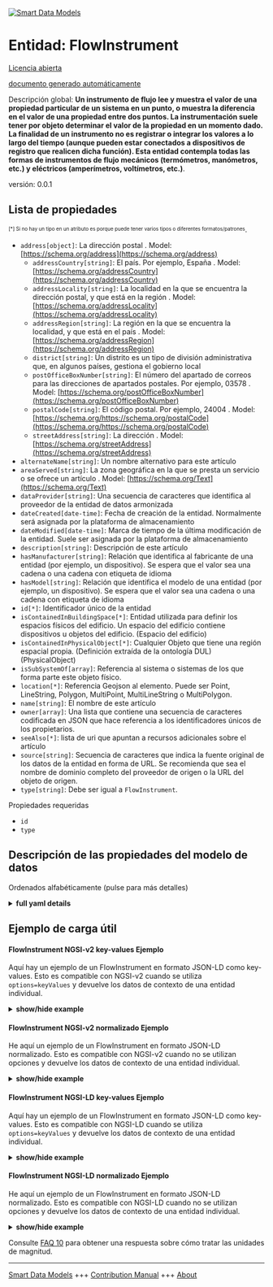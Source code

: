<!-- 10-Header -->    
[![Smart Data Models](https://smartdatamodels.org/wp-content/uploads/2022/01/SmartDataModels_logo.png "Logo")](https://smartdatamodels.org)    
Entidad: FlowInstrument    
=======================<!-- /10-Header -->    
<!-- 15-License -->    
[Licencia abierta](https://github.com/smart-data-models//dataModel.S4BLDG/blob/master/FlowInstrument/LICENSE.md)    
[documento generado automáticamente](https://docs.google.com/presentation/d/e/2PACX-1vTs-Ng5dIAwkg91oTTUdt8ua7woBXhPnwavZ0FxgR8BsAI_Ek3C5q97Nd94HS8KhP-r_quD4H0fgyt3/pub?start=false&loop=false&delayms=3000#slide=id.gb715ace035_0_60)    
<!-- /15-License -->    
<!-- 20-Description -->    
Descripción global: **Un instrumento de flujo lee y muestra el valor de una propiedad particular de un sistema en un punto, o muestra la diferencia en el valor de una propiedad entre dos puntos.  La instrumentación suele tener por objeto determinar el valor de la propiedad en un momento dado. La finalidad de un instrumento no es registrar o integrar los valores a lo largo del tiempo (aunque pueden estar conectados a dispositivos de registro que realicen dicha función). Esta entidad contempla todas las formas de instrumentos de flujo mecánicos (termómetros, manómetros, etc.) y eléctricos (amperímetros, voltímetros, etc.)**.    
versión: 0.0.1    
<!-- /20-Description -->    
<!-- 30-PropertiesList -->    
## Lista de propiedades    
<sup><sub>[*] Si no hay un tipo en un atributo es porque puede tener varios tipos o diferentes formatos/patrones</sub></sup>.    
- `address[object]`: La dirección postal  . Model: [https://schema.org/address](https://schema.org/address)	- `addressCountry[string]`: El país. Por ejemplo, España  . Model: [https://schema.org/addressCountry](https://schema.org/addressCountry)    
	- `addressLocality[string]`: La localidad en la que se encuentra la dirección postal, y que está en la región  . Model: [https://schema.org/addressLocality](https://schema.org/addressLocality)    
	- `addressRegion[string]`: La región en la que se encuentra la localidad, y que está en el país  . Model: [https://schema.org/addressRegion](https://schema.org/addressRegion)    
	- `district[string]`: Un distrito es un tipo de división administrativa que, en algunos países, gestiona el gobierno local      
	- `postOfficeBoxNumber[string]`: El número del apartado de correos para las direcciones de apartados postales. Por ejemplo, 03578  . Model: [https://schema.org/postOfficeBoxNumber](https://schema.org/postOfficeBoxNumber)    
	- `postalCode[string]`: El código postal. Por ejemplo, 24004  . Model: [https://schema.org/https://schema.org/postalCode](https://schema.org/https://schema.org/postalCode)    
	- `streetAddress[string]`: La dirección  . Model: [https://schema.org/streetAddress](https://schema.org/streetAddress)    
- `alternateName[string]`: Un nombre alternativo para este artículo  - `areaServed[string]`: La zona geográfica en la que se presta un servicio o se ofrece un artículo  . Model: [https://schema.org/Text](https://schema.org/Text)- `dataProvider[string]`: Una secuencia de caracteres que identifica al proveedor de la entidad de datos armonizada  - `dateCreated[date-time]`: Fecha de creación de la entidad. Normalmente será asignada por la plataforma de almacenamiento  - `dateModified[date-time]`: Marca de tiempo de la última modificación de la entidad. Suele ser asignada por la plataforma de almacenamiento  - `description[string]`: Descripción de este artículo  - `hasManufacturer[string]`: Relación que identifica al fabricante de una entidad (por ejemplo, un dispositivo). Se espera que el valor sea una cadena o una cadena con etiqueta de idioma  - `hasModel[string]`: Relación que identifica el modelo de una entidad (por ejemplo, un dispositivo). Se espera que el valor sea una cadena o una cadena con etiqueta de idioma  - `id[*]`: Identificador único de la entidad  - `isContainedInBuildingSpace[*]`: Entidad utilizada para definir los espacios físicos del edificio. Un espacio del edificio contiene dispositivos u objetos del edificio. (Espacio del edificio)  - `isContainedInPhysicalObject[*]`: Cualquier Objeto que tiene una región espacial propia.  (Definición extraída de la ontología DUL) (PhysicalObject)  - `isSubSystemOf[array]`: Referencia al sistema o sistemas de los que forma parte este objeto físico.  - `location[*]`: Referencia Geojson al elemento. Puede ser Point, LineString, Polygon, MultiPoint, MultiLineString o MultiPolygon.  - `name[string]`: El nombre de este artículo  - `owner[array]`: Una lista que contiene una secuencia de caracteres codificada en JSON que hace referencia a los identificadores únicos de los propietarios.  - `seeAlso[*]`: lista de uri que apuntan a recursos adicionales sobre el artículo  - `source[string]`: Secuencia de caracteres que indica la fuente original de los datos de la entidad en forma de URL. Se recomienda que sea el nombre de dominio completo del proveedor de origen o la URL del objeto de origen.  - `type[string]`: Debe ser igual a `FlowInstrument`.  <!-- /30-PropertiesList -->    
<!-- 35-RequiredProperties -->    
Propiedades requeridas    
- `id`  - `type`  <!-- /35-RequiredProperties -->    
<!-- 40-RequiredProperties -->    
<!-- /40-RequiredProperties -->    
<!-- 50-DataModelHeader -->    
## Descripción de las propiedades del modelo de datos    
Ordenados alfabéticamente (pulse para más detalles)    
<!-- /50-DataModelHeader -->    
<!-- 60-ModelYaml -->    
<details><summary><strong>full yaml details</strong></summary>      
```yaml    
FlowInstrument:      
  description: 'A flow instrument reads and displays the value of a particular property of a system at a point, or displays the difference in the value of a property between two points.  Instrumentation is typically for the purpose of determining the value of the property at a point in time. It is not the purpose of an instrument to record or integrate the values over time (although they may be connected to recording devices that do perform such a function). This entity provides for all forms of mechanical flow instrument (thermometers, pressure gauges etc.) and electrical flow instruments (ammeters, voltmeters etc.)'      
  properties:      
    address:      
      description: The mailing address      
      properties:      
        addressCountry:      
          description: 'The country. For example, Spain'      
          type: string      
          x-ngsi:      
            model: https://schema.org/addressCountry      
            type: Property      
        addressLocality:      
          description: 'The locality in which the street address is, and which is in the region'      
          type: string      
          x-ngsi:      
            model: https://schema.org/addressLocality      
            type: Property      
        addressRegion:      
          description: 'The region in which the locality is, and which is in the country'      
          type: string      
          x-ngsi:      
            model: https://schema.org/addressRegion      
            type: Property      
        district:      
          description: 'A district is a type of administrative division that, in some countries, is managed by the local government'      
          type: string      
          x-ngsi:      
            type: Property      
        postOfficeBoxNumber:      
          description: 'The post office box number for PO box addresses. For example, 03578'      
          type: string      
          x-ngsi:      
            model: https://schema.org/postOfficeBoxNumber      
            type: Property      
        postalCode:      
          description: 'The postal code. For example, 24004'      
          type: string      
          x-ngsi:      
            model: https://schema.org/https://schema.org/postalCode      
            type: Property      
        streetAddress:      
          description: The street address      
          type: string      
          x-ngsi:      
            model: https://schema.org/streetAddress      
            type: Property      
        streetNr:      
          description: Number identifying a specific property on a public street      
          type: string      
          x-ngsi:      
            type: Property      
      type: object      
      x-ngsi:      
        model: https://schema.org/address      
        type: Property      
    alternateName:      
      description: An alternative name for this item      
      type: string      
      x-ngsi:      
        type: Property      
    areaServed:      
      description: The geographic area where a service or offered item is provided      
      type: string      
      x-ngsi:      
        model: https://schema.org/Text      
        type: Property      
    dataProvider:      
      description: A sequence of characters identifying the provider of the harmonised data entity      
      type: string      
      x-ngsi:      
        type: Property      
    dateCreated:      
      description: Entity creation timestamp. This will usually be allocated by the storage platform      
      format: date-time      
      type: string      
      x-ngsi:      
        type: Property      
    dateModified:      
      description: Timestamp of the last modification of the entity. This will usually be allocated by the storage platform      
      format: date-time      
      type: string      
      x-ngsi:      
        type: Property      
    description:      
      description: A description of this item      
      type: string      
      x-ngsi:      
        type: Property      
    hasManufacturer:      
      description: 'A relationship identifying the manufacturer of an entity (e.g., device). The value is expected to be a string or a string with language tag'      
      type: string      
      x-ngsi:      
        type: Property      
    hasModel:      
      description: 'A relationship identifying the model of an entity (e.g., device). The value is expected to be a string or a string with language tag'      
      type: string      
      x-ngsi:      
        type: Property      
    id:      
      anyOf:      
        - description: Identifier format of any NGSI entity      
          maxLength: 256      
          minLength: 1      
          pattern: ^[\w\-\.\{\}\$\+\*\[\]`|~^@!,:\\]+$      
          type: string      
          x-ngsi:      
            type: Property      
        - description: Identifier format of any NGSI entity      
          format: uri      
          type: string      
          x-ngsi:      
            type: Property      
      description: Unique identifier of the entity      
      x-ngsi:      
        type: Property      
    isContainedInBuildingSpace:      
      anyOf:      
        - description: Identifier format of any NGSI entity      
          maxLength: 256      
          minLength: 1      
          pattern: ^[\w\-\.\{\}\$\+\*\[\]`|~^@!,:\\]+$      
          type: string      
          x-ngsi:      
            type: Property      
        - description: Identifier format of any NGSI entity      
          format: uri      
          type: string      
          x-ngsi:      
            type: Property      
      description: An entity used to define the physical spaces of the building. A building space contains devices or building objects. (BuildingSpace)      
      x-ngsi:      
        type: Property      
    isContainedInPhysicalObject:      
      anyOf:      
        - description: Identifier format of any NGSI entity      
          maxLength: 256      
          minLength: 1      
          pattern: ^[\w\-\.\{\}\$\+\*\[\]`|~^@!,:\\]+$      
          type: string      
          x-ngsi:      
            type: Property      
        - description: Identifier format of any NGSI entity      
          format: uri      
          type: string      
          x-ngsi:      
            type: Property      
      description: Any Object that has a proper space region.  (Definition extracted from DUL ontology) (PhysicalObject)      
      x-ngsi:      
        type: Property      
    isSubSystemOf:      
      description: A reference to a system(s) that this Physical Object is part of      
      items:      
        anyOf:      
          - description: Identifier format of any NGSI entity      
            maxLength: 256      
            minLength: 1      
            pattern: ^[\w\-\.\{\}\$\+\*\[\]`|~^@!,:\\]+$      
            type: string      
            x-ngsi:      
              type: Property      
          - description: Identifier format of any NGSI entity      
            format: uri      
            type: string      
            x-ngsi:      
              type: Property      
        description: Unique identifier of the entity      
        x-ngsi:      
          type: Property      
      type: array      
      x-ngsi:      
        type: Relationship      
    location:      
      description: 'Geojson reference to the item. It can be Point, LineString, Polygon, MultiPoint, MultiLineString or MultiPolygon'      
      oneOf:      
        - description: Geojson reference to the item. Point      
          properties:      
            bbox:      
              items:      
                type: number      
              minItems: 4      
              type: array      
            coordinates:      
              items:      
                type: number      
              minItems: 2      
              type: array      
            type:      
              enum:      
                - Point      
              type: string      
          required:      
            - type      
            - coordinates      
          title: GeoJSON Point      
          type: object      
          x-ngsi:      
            type: GeoProperty      
        - description: Geojson reference to the item. LineString      
          properties:      
            bbox:      
              items:      
                type: number      
              minItems: 4      
              type: array      
            coordinates:      
              items:      
                items:      
                  type: number      
                minItems: 2      
                type: array      
              minItems: 2      
              type: array      
            type:      
              enum:      
                - LineString      
              type: string      
          required:      
            - type      
            - coordinates      
          title: GeoJSON LineString      
          type: object      
          x-ngsi:      
            type: GeoProperty      
        - description: Geojson reference to the item. Polygon      
          properties:      
            bbox:      
              items:      
                type: number      
              minItems: 4      
              type: array      
            coordinates:      
              items:      
                items:      
                  items:      
                    type: number      
                  minItems: 2      
                  type: array      
                minItems: 4      
                type: array      
              type: array      
            type:      
              enum:      
                - Polygon      
              type: string      
          required:      
            - type      
            - coordinates      
          title: GeoJSON Polygon      
          type: object      
          x-ngsi:      
            type: GeoProperty      
        - description: Geojson reference to the item. MultiPoint      
          properties:      
            bbox:      
              items:      
                type: number      
              minItems: 4      
              type: array      
            coordinates:      
              items:      
                items:      
                  type: number      
                minItems: 2      
                type: array      
              type: array      
            type:      
              enum:      
                - MultiPoint      
              type: string      
          required:      
            - type      
            - coordinates      
          title: GeoJSON MultiPoint      
          type: object      
          x-ngsi:      
            type: GeoProperty      
        - description: Geojson reference to the item. MultiLineString      
          properties:      
            bbox:      
              items:      
                type: number      
              minItems: 4      
              type: array      
            coordinates:      
              items:      
                items:      
                  items:      
                    type: number      
                  minItems: 2      
                  type: array      
                minItems: 2      
                type: array      
              type: array      
            type:      
              enum:      
                - MultiLineString      
              type: string      
          required:      
            - type      
            - coordinates      
          title: GeoJSON MultiLineString      
          type: object      
          x-ngsi:      
            type: GeoProperty      
        - description: Geojson reference to the item. MultiLineString      
          properties:      
            bbox:      
              items:      
                type: number      
              minItems: 4      
              type: array      
            coordinates:      
              items:      
                items:      
                  items:      
                    items:      
                      type: number      
                    minItems: 2      
                    type: array      
                  minItems: 4      
                  type: array      
                type: array      
              type: array      
            type:      
              enum:      
                - MultiPolygon      
              type: string      
          required:      
            - type      
            - coordinates      
          title: GeoJSON MultiPolygon      
          type: object      
          x-ngsi:      
            type: GeoProperty      
      x-ngsi:      
        type: GeoProperty      
    name:      
      description: The name of this item      
      type: string      
      x-ngsi:      
        type: Property      
    owner:      
      description: A List containing a JSON encoded sequence of characters referencing the unique Ids of the owner(s)      
      items:      
        anyOf:      
          - description: Identifier format of any NGSI entity      
            maxLength: 256      
            minLength: 1      
            pattern: ^[\w\-\.\{\}\$\+\*\[\]`|~^@!,:\\]+$      
            type: string      
            x-ngsi:      
              type: Property      
          - description: Identifier format of any NGSI entity      
            format: uri      
            type: string      
            x-ngsi:      
              type: Property      
        description: Unique identifier of the entity      
        x-ngsi:      
          type: Property      
      type: array      
      x-ngsi:      
        type: Property      
    seeAlso:      
      description: list of uri pointing to additional resources about the item      
      oneOf:      
        - items:      
            format: uri      
            type: string      
          minItems: 1      
          type: array      
        - format: uri      
          type: string      
      x-ngsi:      
        type: Property      
    source:      
      description: 'A sequence of characters giving the original source of the entity data as a URL. Recommended to be the fully qualified domain name of the source provider, or the URL to the source object'      
      type: string      
      x-ngsi:      
        type: Property      
    type:      
      description: It must be equal to `FlowInstrument`      
      enum:      
        - FlowInstrument      
      type: string      
      x-ngsi:      
        type: Property      
  required:      
    - id      
    - type      
  type: object      
  x-derived-from: "https://saref.etsi.org/saref4bldg/v1.1.2/#s4bldg:FlowInstrument"      
  x-disclaimer: 'Redistribution and use in source and binary forms, with or without modification, are permitted  provided that the license conditions are met. Copyleft (c) 2022 Contributors to Smart Data Models Program'      
  x-license-url: https://github.com/smart-data-models/dataModel.S4BLDG/blob/master/FlowInstrument/LICENSE.md      
  x-model-schema: https://smart-data-models.github.com/dataModel.SAREF4BLDG/FlowInstrument/schema.json      
  x-model-tags: SAREF FlowInstrument      
  x-version: 0.0.1      
```    
</details>      
<!-- /60-ModelYaml -->    
<!-- 70-MiddleNotes -->    
<!-- /70-MiddleNotes -->    
<!-- 80-Examples -->    
## Ejemplo de carga útil    
#### FlowInstrument NGSI-v2 key-values Ejemplo    
Aquí hay un ejemplo de un FlowInstrument en formato JSON-LD como key-values. Esto es compatible con NGSI-v2 cuando se utiliza `options=keyValues` y devuelve los datos de contexto de una entidad individual.    
<details><summary><strong>show/hide example</strong></summary>      
```json  
{  
  "id": "urn:ngsi-ld:FlowInstrument:dae4680c-2e88-47e6-b993-f1e29b3f50c8",  
  "type": "FlowInstrument",  
  "isContainedInBuildingSpace": "urn:ngsi-ld:BuildingSpace:fa1fe74d-f153-43f7-be65-1e4e6498dddd",  
  "isContainedInPhysicalObject": "urn:ngsi-ld:PhysicalObject:415ee32f-19dc-487b-bb68-8d3819ac2bb5",  
  "isSubSystemOf": [  
    "urn:ngsi-ld:System:7c9c5054-0de4-4113-808f-7fe6f98c3c4c",  
    "urn:ngsi-ld:System:befc8c25-4c95-4564-9e8f-2691b142c2aa",  
    "urn:ngsi-ld:System:30e906e9-8f14-4a95-8769-5a741e3ab247"  
  ],  
  "hasManufacturer": "FlowInstrument Company Inc.",  
  "hasModel": "FlowInstrument 0.1.2",  
  "dateCreated": "2023-01-25T22:14:07Z",  
  "dateModified": "2023-01-26T07:11:48Z",  
  "source": "Import",  
  "name": "FlowInstrument",  
  "alternateName": "FlowInstrument type 2",  
  "description": "FlowInstrument of limited FlowInstrument types",  
  "dataProvider": "IFC file"  
}  
```  
</details>    
#### FlowInstrument NGSI-v2 normalizado Ejemplo    
He aquí un ejemplo de un FlowInstrument en formato JSON-LD normalizado. Esto es compatible con NGSI-v2 cuando no se utilizan opciones y devuelve los datos de contexto de una entidad individual.    
<details><summary><strong>show/hide example</strong></summary>      
```json  
{  
  "id": "urn:ngsi-ld:FlowInstrument:0c00b2fc-6e77-40f7-893f-62b6bf889a28",  
  "type": "FlowInstrument",  
  "isContainedInBuildingSpace": {  
    "type": "Text",  
    "value": "urn:ngsi-ld:BuildingSpace:9536fac3-8558-4d91-b41d-0ebc36181d1f"  
  },  
  "isContainedInPhysicalObject": {  
    "type": "Text",  
    "value": "urn:ngsi-ld:PhysicalObject:7d996944-8111-452d-af1a-e9ad243db4e9"  
  },  
  "isSubSystemOf": {  
    "type": "StructuredValue",  
    "value": [  
      "urn:ngsi-ld:System:9c5662ef-5dcd-4b51-9058-5a833f3afe72",  
      "urn:ngsi-ld:System:06ad7437-bd68-4c38-b3ba-3dcb2ad626c7",  
      "urn:ngsi-ld:System:52b6e1ce-e462-4ab0-b156-22a051b05d40"  
    ]  
  },  
  "hasManufacturer": {  
    "type": "Text",  
    "value": "FlowInstrument Company Inc."  
  },  
  "hasModel": {  
    "type": "Text",  
    "value": "FlowInstrument 0.1.2"  
  },  
  "dateCreated": {  
    "type": "DateTime",  
    "value": "2023-01-25T23:14:36.4680373+01:00"  
  },  
  "dateModified": {  
    "type": "DateTime",  
    "value": "2023-01-25T18:10:08.8180513+01:00"  
  },  
  "source": {  
    "type": "Text",  
    "value": "Import"  
  },  
  "name": {  
    "type": "Text",  
    "value": "FlowInstrument"  
  },  
  "alternateName": {  
    "type": "Text",  
    "value": "FlowInstrument type 2"  
  },  
  "description": {  
    "type": "Text",  
    "value": "FlowInstrument of limited FlowInstrument types"  
  },  
  "dataProvider": {  
    "type": "Text",  
    "value": "IFC file"  
  }  
}  
```  
</details>    
#### FlowInstrument NGSI-LD key-values Ejemplo    
Aquí hay un ejemplo de un FlowInstrument en formato JSON-LD como key-values. Esto es compatible con NGSI-LD cuando se utiliza `options=keyValues` y devuelve los datos de contexto de una entidad individual.    
<details><summary><strong>show/hide example</strong></summary>      
```json  
{  
  "id": "urn:ngsi-ld:FlowInstrument:d447c3e2-3835-4bb9-80a3-8d4701a1396b",  
  "type": "FlowInstrument",  
  "isContainedInBuildingSpace": "urn:ngsi-ld:BuildingSpace:0f95033a-db7c-4b6d-879a-60c29086ed63",  
  "isContainedInPhysicalObject": "urn:ngsi-ld:PhysicalObject:cc0d4687-1f82-4e06-af21-c305c5002e8c",  
  "isSubSystemOf": [  
    "urn:ngsi-ld:System:52a46d2f-3cb0-4dd0-ba5a-3c250d549475",  
    "urn:ngsi-ld:System:cd0c8606-a259-4a7b-ba37-5c7f482c48ac",  
    "urn:ngsi-ld:System:313373da-fa79-43b3-8fbb-84cb2cd36777"  
  ],  
  "hasManufacturer": "FlowInstrument Company Inc.",  
  "hasModel": "FlowInstrument 0.1.2",  
  "dateCreated": "2023-01-25T21:58:25Z",  
  "dateModified": "2023-01-25T20:06:56Z",  
  "source": "Import",  
  "name": "FlowInstrument",  
  "alternateName": "FlowInstrument type 2",  
  "description": "FlowInstrument of limited FlowInstrument types",  
  "dataProvider": "IFC file",  
  "@context": [  
    "https://raw.githubusercontent.com/smart-data-models/dataModel.S4BLDG/master/context.jsonld",  
    "https://uri.etsi.org/ngsi-ld/v1/ngsi-ld-core-context.jsonld"  
  ]  
}  
```  
</details>    
#### FlowInstrument NGSI-LD normalizado Ejemplo    
He aquí un ejemplo de un FlowInstrument en formato JSON-LD normalizado. Esto es compatible con NGSI-LD cuando no se utilizan opciones y devuelve los datos de contexto de una entidad individual.    
<details><summary><strong>show/hide example</strong></summary>      
```json  
{  
  "id": "urn:ngsi-ld:FlowInstrument:410ba33d-1e01-45cd-aff7-00e43a13b5a3",  
  "type": "FlowInstrument",  
  "isContainedInBuildingSpace": {  
    "type": "Relationship",  
    "object": "urn:ngsi-ld:BuildingSpace:3a053b81-b006-4f1c-8ece-a0b6ac287370"  
  },  
  "isContainedInPhysicalObject": {  
    "type": "Relationship",  
    "object": "urn:ngsi-ld:PhysicalObject:9e9a65e8-d47d-4a86-ab3b-f27e71079999"  
  },  
  "isSubSystemOf": [  
    {  
      "type": "Relationship",  
      "object": "urn:ngsi-ld:System:079c7aa5-a497-4294-97ce-d74d1f342d5f"  
    },  
    {  
      "type": "Relationship",  
      "object": "urn:ngsi-ld:System:300fb87b-d35b-409b-8201-96368defed80"  
    },  
    {  
      "type": "Relationship",  
      "object": "urn:ngsi-ld:System:7a99376b-7a65-45e5-8b81-515c9d9676ac"  
    }  
  ],  
  "hasManufacturer": {  
    "type": "Property",  
    "value": "FlowInstrument Company Inc."  
  },  
  "hasModel": {  
    "type": "Property",  
    "value": "FlowInstrument 0.1.2"  
  },  
  "dateCreated": {  
    "type": "Property",  
    "value": "2023-01-25T16:30:30Z"  
  },  
  "dateModified": {  
    "type": "Property",  
    "value": "2023-01-26T10:36:54Z"  
  },  
  "source": {  
    "type": "Property",  
    "value": "Import"  
  },  
  "name": {  
    "type": "Property",  
    "value": "FlowInstrument"  
  },  
  "alternateName": {  
    "type": "Property",  
    "value": "FlowInstrument type 2"  
  },  
  "description": {  
    "type": "Property",  
    "value": "FlowInstrument of limited FlowInstrument types"  
  },  
  "dataProvider": {  
    "type": "Property",  
    "value": "IFC file"  
  },  
  "@context": [  
    "https://raw.githubusercontent.com/smart-data-models/dataModel.S4BLDG/master/context.jsonld",  
    "https://uri.etsi.org/ngsi-ld/v1/ngsi-ld-core-context.jsonld"  
  ]  
}  
```  
</details><!-- /80-Examples -->    
<!-- 90-FooterNotes -->    
<!-- /90-FooterNotes -->    
<!-- 95-Units -->    
Consulte [FAQ 10](https://smartdatamodels.org/index.php/faqs/) para obtener una respuesta sobre cómo tratar las unidades de magnitud.    
<!-- /95-Units -->    
<!-- 97-LastFooter -->    
---    
[Smart Data Models](https://smartdatamodels.org) +++ [Contribution Manual](https://bit.ly/contribution_manual) +++ [About](https://bit.ly/Introduction_SDM)<!-- /97-LastFooter -->    
